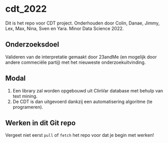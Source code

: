 # cdt_2022

Dit is het repo voor CDT project. 
Onderhouden door Colin, Danae, Jimmy, Lex, Max, Nina, Sven en Yara. 
Minor Data Science 2022.

## Onderzoeksdoel
Valideren van de interpretatie gemaakt door 23andMe (en mogelijk door andere commeciële partij) met het nieuweste onderzoekuitvinding.

## Modal
1. Een library zal worden opgebouwd uit ClinVar database met behulp van text mining. 
2. De CDT is dan uitgevoerd dankzij een automatisering algoritme (te programeren).

## Werken in dit Git repo
Vergeet niet eerst `pull` of `fetch` het repo voor dat je begin met werken!
